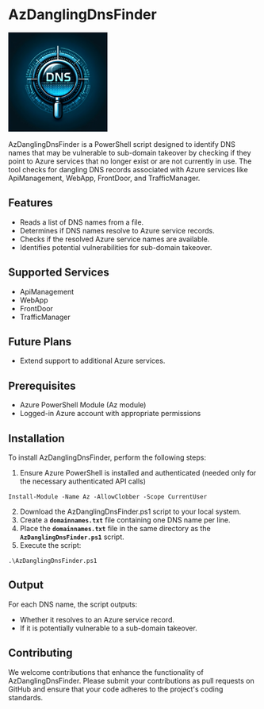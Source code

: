 # AzDanglingDnsFinder
<img src="AzDanglingDnsFinder.png" alt="AzDanglingDnsFinder Logo" width="200"/>

AzDanglingDnsFinder is a PowerShell script designed to identify DNS names that may be vulnerable to sub-domain takeover by checking if they point to Azure services that no longer exist or are not currently in use. The tool checks for dangling DNS records associated with Azure services like ApiManagement, WebApp, FrontDoor, and TrafficManager.

## Features
* Reads a list of DNS names from a file.
* Determines if DNS names resolve to Azure service records.
* Checks if the resolved Azure service names are available.
* Identifies potential vulnerabilities for sub-domain takeover.

## Supported Services
* ApiManagement
* WebApp
* FrontDoor
* TrafficManager

## Future Plans
* Extend support to additional Azure services.

## Prerequisites
* Azure PowerShell Module (Az module)
* Logged-in Azure account with appropriate permissions

## Installation
To install AzDanglingDnsFinder, perform the following steps:
1. Ensure Azure PowerShell is installed and authenticated (needed only for the necessary authenticated API calls)
```
Install-Module -Name Az -AllowClobber -Scope CurrentUser
```
2. Download the AzDanglingDnsFinder.ps1 script to your local system.
3. Create a **`domainnames.txt`** file containing one DNS name per line.
4. Place the **`domainnames.txt`** file in the same directory as the **`AzDanglingDnsFinder.ps1`** script.
5. Execute the script:
```
.\AzDanglingDnsFinder.ps1
```

## Output
For each DNS name, the script outputs:
* Whether it resolves to an Azure service record.
* If it is potentially vulnerable to a sub-domain takeover.

## Contributing
We welcome contributions that enhance the functionality of AzDanglingDnsFinder. Please submit your contributions as pull requests on GitHub and ensure that your code adheres to the project's coding standards.
